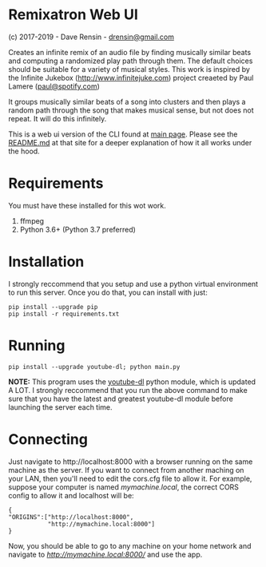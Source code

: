 # Remixatron Web UI
(c) 2017-2019 - Dave Rensin - drensin@gmail.com

Creates an infinite remix of an audio file by finding musically similar beats and computing a randomized play path through them. The default choices should be suitable for a variety of musical styles. This work is inspired by the Infinite Jukebox (http://www.infinitejuke.com) project creaeted by Paul Lamere (paul@spotify.com)

It groups musically similar beats of a song into clusters and then plays a random path through the song that makes musical sense, but not does not repeat. It will do this infinitely.

This is a web ui version of the CLI found at [main page](https://github.com/drensin/Remixatron). Please see the [README.md](https://github.com/drensin/Remixatron/blob/master/README.md) at that site for a deeper explanation of how it all works under the hood.

# Requirements
You must have these installed for this wot work.
1) ffmpeg
2) Python 3.6+ (Python 3.7 preferred)

# Installation
I strongly reccommend that you setup and use a python virtual environment to run this server. Once you do that, you can install with just:

    pip install --upgrade pip
    pip install -r requirements.txt

# Running
    pip install --upgrade youtube-dl; python main.py

**NOTE:**  This program uses the [youtube-dl](https://ytdl-org.github.io/youtube-dl/index.html) python module, which is updated A LOT. I strongly reccommend that you run the above command to make sure that you have the latest and greatest youtube-dl module before launching the server each time.

# Connecting

Just navigate to http://localhost:8000 with a browser running on the same machine as the server. If you want to connect from another maching on your LAN, then you'll need to edit the cors.cfg file to allow it. For example, suppose your computer is named *mymachine.local*, the correct CORS config to allow it and localhost will be:

    {
	"ORIGINS":["http://localhost:8000",
               "http://mymachine.local:8000"]
    }

Now, you should be able to go to any machine on your home network and navigate to *http://mymachine.local:8000/* and use the app.
